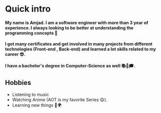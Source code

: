 # Quick intro

#### My name is Amjad. I am a software engineer with more than 3 year of experience. I always looking to be better at understanding the programming concepts  💪
#### I got many certificates and get involved in many projects from different technologies (Front-end , Back-end) and learned a lot skills related to my career 😎.
#### I have a bachelor's degree in Computer-Science as well 📚📖🎓.

## Hobbies
 - Listening to music
 - Watching Anime (AOT is my favorite Series 😋).
 - Learning new things 📘🌍

